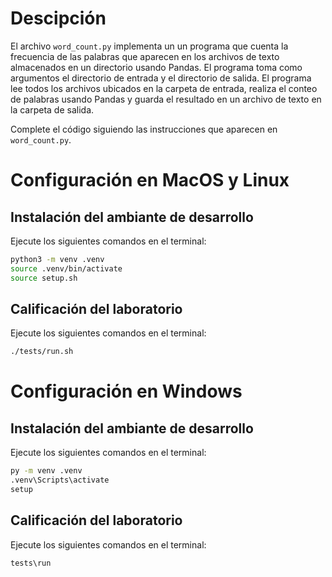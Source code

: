 # Descipción

El archivo `word_count.py` implementa un un programa que cuenta la frecuencia 
de las palabras que aparecen en los archivos de texto almacenados en un 
directorio usando Pandas. El programa toma como argumentos el directorio de 
entrada y el directorio de salida. El programa lee todos los archivos ubicados 
en la carpeta de entrada, realiza el conteo de palabras usando Pandas y guarda 
el resultado en un archivo de texto en la carpeta de salida.

Complete el código siguiendo las instrucciones que aparecen en `word_count.py`.

# Configuración en MacOS y Linux

## Instalación del ambiante de desarrollo

Ejecute los siguientes comandos en el terminal:

```bash
python3 -m venv .venv
source .venv/bin/activate
source setup.sh
```

## Calificación del laboratorio

Ejecute los siguientes comandos en el terminal:

```bash
./tests/run.sh
```

# Configuración en Windows

## Instalación del ambiante de desarrollo

Ejecute los siguientes comandos en el terminal:

```bash
py -m venv .venv
.venv\Scripts\activate
setup
```

## Calificación del laboratorio

Ejecute los siguientes comandos en el terminal:

```bash
tests\run
```
